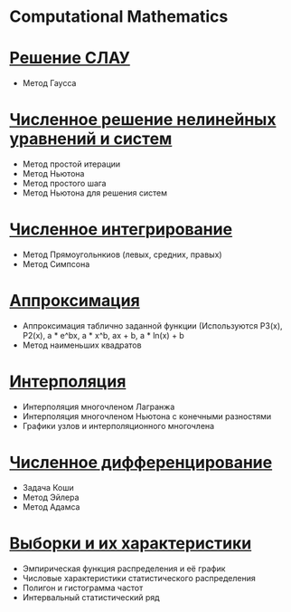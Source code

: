 # Сomputational Mathematics
# [Решение СЛАУ](https://github.com/kkkooolllyyyaaa/computational_math/tree/master/comp-math-1)
+ Метод Гаусса

# [Численное решение нелинейных уравнений и систем](https://github.com/kkkooolllyyyaaa/computational_math/tree/master/comp-math-1)
+ Метод простой итерации
+ Метод Ньютона
+ Метод простого шага
+ Метод Ньютона для решения систем

# [Численное интегрирование](https://github.com/kkkooolllyyyaaa/computational_math/tree/master/comp-math-3)
+ Метод Прямоугольнкиов (левых, средних, правых)
+ Метод Симпсона

# [Аппроксимация](https://github.com/kkkooolllyyyaaa/computational_math/tree/master/comp-math-4)
+ Аппроксимация таблично заданной функции (Используются P3(x), P2(x), a * e^bx, a * x^b, ax + b, a * ln(x) + b
+ Метод наименьших квадратов

# [Интерполяция](https://github.com/kkkooolllyyyaaa/computational_math/tree/master/comp-math-5)
+ Интерполяция многочленом Лагранжа
+ Интерполяция многочленом Ньютона с конечными разностями
+ Графики узлов и интерполяционного многочлена

# [Численное дифференцирование](https://github.com/kkkooolllyyyaaa/computational_math/tree/master/comp-math-6)
+ Задача Коши
+ Метод Эйлера
+ Метод Адамса

# [Выборки и их характеристики](https://github.com/kkkooolllyyyaaa/computational_math/tree/master/math_statistics_1)
+ Эмпирическая функция распределения и её график
+ Числовые характеристики статистического распределения
+ Полигон и гистограмма частот
+ Интервальный статистический ряд
